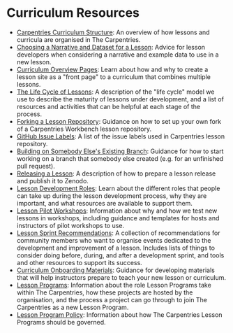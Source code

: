 # Curriculum Resources 

* [Carpentries Curriculum Structure](curriculum-structure.md): An overview of how lessons and curricula are organised in The Carpentries.
* [Choosing a Narrative and Dataset for a Lesson](narrative-example-data.md): Advice for lesson developers when considering a narrative and example data to use in a new lesson.
* [Curriculum Overview Pages](workshop-overview-lessons.md): Learn about how and why to create a lesson site as a "front page" to a curriculum that combines multiple lessons.
* [The Life Cycle of Lessons](lesson-life-cycle.md): A description of the "life cycle" model we use to describe the maturity of lessons under development, and a list of resources and activities that can be helpful at each stage of the process.
* [Forking a Lesson Repository](lesson-forks.md): Guidance on how to set up your own fork of a Carpentries Workbench lesson repository.
* [GitHub Issue Labels](issue-labels.md): A list of the issue labels used in Carpentries lesson repository.
* [Building on Somebody Else's Existing Branch](fetch-existing-branch.md): Guidance for how to start working on a branch that somebody else created (e.g. for an unfinished pull request).
* [Releasing a Lesson](lesson-release.md): A description of how to prepare a lesson release and publish it to Zenodo.
* [Lesson Development Roles](lesson-development-roles.md): Learn about the different roles that people can take up during the lesson development process, why they are important, and what resources are available to support them.
* [Lesson Pilot Workshops](lesson-pilots.md): Information about why and how we test new lessons in workshops, including guidance and templates for hosts and instructors of pilot workshops to use.
* [Lesson Sprint Recommendations](lesson-sprint-recommendations.md): A collection of recommendations for community members who want to organise events dedicated to the development and improvement of a lesson. Includes lists of things to consider doing before, during, and after a development sprint, and tools and other resources to support its success.
* [Curriculum Onboarding Materials](/resources/curriculum/curriculum_onboarding.md): Guidance for developing materials that will help instructors prepare to teach your new lesson or curriculum.
* [Lesson Programs](lesson-programs.md): Information about the role Lesson Programs take within The Carpentries, how these projects are hosted by the organisation, and the process a project can go through to join The Carpentries as a new Lesson Program.
* [Lesson Program Policy](lesson-program-governance.md): Information about how The Carpentries Lesson Programs should be governed.

